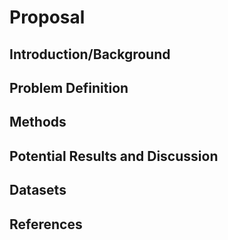 # Proposal


## Introduction/Background

## Problem Definition


## Methods

## Potential Results and Discussion

## Datasets

## References
